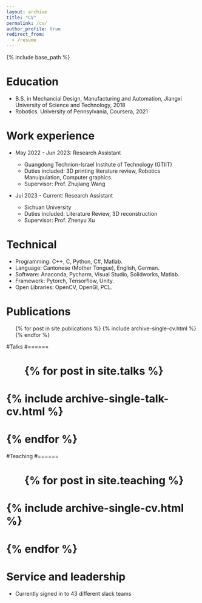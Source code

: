```yaml
---
layout: archive
title: "CV"
permalink: /cv/
author_profile: true
redirect_from:
  - /resume
---
```


{% include base_path %}

Education
======
* B.S. in Mechancial Design, Manufacturing and Automation, Jiangxi University of Science and Technology, 2018
* Robotics. University of Pennsylvania, Coursera, 2021


Work experience
======
* May 2022 - Jun 2023: Research Assistant
  * Guangdong Technion-Israel Institute of Technology (GTIIT) 
  * Duties included: 3D printing literature review, Robotics Manuipulation, Computer graphics.
  * Supervisor: Prof. Zhujiang Wang

* Jul 2023 - Current: Research Assistant
  * Sichuan University
  * Duties included: Literature Review, 3D reconstruction
  * Supervisor: Prof. Zhenyu Xu
  
Technical
======
* Programming: C++, C, Python, C#, Matlab.
* Language: Cantonese (Mother Tongue), English, German.
* Software: Anaconda, Pycharm, Visual Studio, Solidworks, Matlab.
* Framework: Pytorch, Tensorflow, Unity.
* Open Libraries: OpenCV, OpenGl, PCL.

Publications
======
  <ul>{% for post in site.publications %}
    {% include archive-single-cv.html %}
  {% endfor %}</ul>
  
#Talks
#======
#  <ul>{% for post in site.talks %}
#    {% include archive-single-talk-cv.html %}
#  {% endfor %}</ul>
  
#Teaching
#======
#  <ul>{% for post in site.teaching %}
#    {% include archive-single-cv.html %}
#  {% endfor %}</ul>
  
Service and leadership
======
* Currently signed in to 43 different slack teams

